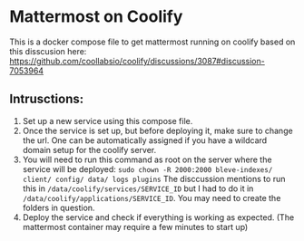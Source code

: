 # Mattermost on Coolify

This is a docker compose file to get mattermost running on coolify based on this disscusion here: https://github.com/coollabsio/coolify/discussions/3087#discussion-7053964

## Intrusctions:

1. Set up a new service using this compose file.
2. Once the service is set up, but before deploying it, make sure to change the url. One can be automatically assigned if you have a wildcard domain setup for the coolify server.
3. You will need to run this command as root on the server where the service will be deployed: `sudo chown -R 2000:2000 bleve-indexes/ client/ config/ data/ logs plugins`
   The disccussion mentions to run this in `/data/coolify/services/SERVICE_ID` but I had to do it in `/data/coolify/applications/SERVICE_ID`. You may need to create the folders in question.
4. Deploy the service and check if everything is working as expected. (The mattermost container may require a few minutes to start up)
